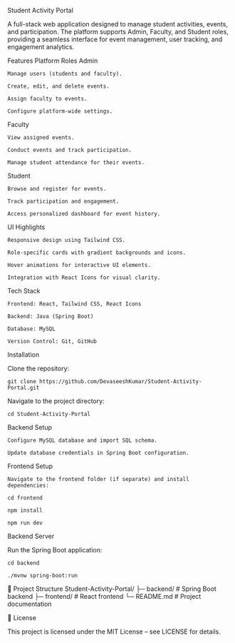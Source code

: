 Student Activity Portal

A full-stack web application designed to manage student activities, events, and participation. The platform supports Admin, Faculty, and Student roles, providing a seamless interface for event management, user tracking, and engagement analytics.

Features
  Platform Roles
  Admin

    Manage users (students and faculty).

    Create, edit, and delete events.

    Assign faculty to events.

    Configure platform-wide settings.

  Faculty

    View assigned events.

    Conduct events and track participation.

    Manage student attendance for their events.

  Student

    Browse and register for events.

    Track participation and engagement.

    Access personalized dashboard for event history.

  UI Highlights

    Responsive design using Tailwind CSS.

    Role-specific cards with gradient backgrounds and icons.

    Hover animations for interactive UI elements.

    Integration with React Icons for visual clarity.

  Tech Stack

    Frontend: React, Tailwind CSS, React Icons

    Backend: Java (Spring Boot)

    Database: MySQL

    Version Control: Git, GitHub

Installation

Clone the repository:

    git clone https://github.com/DevaseeshKumar/Student-Activity-Portal.git


Navigate to the project directory:

    cd Student-Activity-Portal


Backend Setup

    Configure MySQL database and import SQL schema.

    Update database credentials in Spring Boot configuration.

Frontend Setup

    Navigate to the frontend folder (if separate) and install dependencies:

    cd frontend

    npm install

    npm run dev

Backend Server

Run the Spring Boot application:

    cd backend

    ./mvnw spring-boot:run

📂 Project Structure
    Student-Activity-Portal/
    ├─ backend/          # Spring Boot backend
    ├─ frontend/         # React frontend
    └─ README.md         # Project documentation


📄 License

This project is licensed under the MIT License – see LICENSE
 for details.
